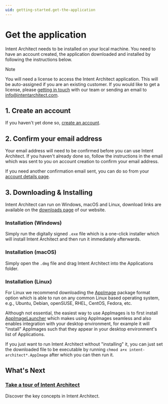 ```yaml
---
uid: getting-started.get-the-application
---
```


# Get the application
Intent Architect needs to be installed on your local machine. You need to have an account created, the application downloaded and installed by following the instructions below.
> [!NOTE]
> You will need a license to access the Intent Architect application. This will be auto-assigned if you are an existing customer. If you would like to get a license, please [getting in touch](https://intentarchitect.com/#/contact-us) with our team or sending an email to info@intentarchitect.com.

## 1. Create an account

If you haven't yet done so, [create an account](https://intentarchitect.com/#/user-access/register).

## 2. Confirm your email address

Your email address will need to be confirmed before you can use Intent Architect. If you haven't already done so, follow the instructions in the email which was sent to you on account creation to confirm your email address.

If you need another confirmation email sent, you can do so from your [account details page](https://intentarchitect.com/#/user-access/account-details).

## 3. Downloading & Installing

Intent Architect can run on Windows, macOS and Linux, download links are available on the [downloads page](https://intentarchitect.com/#/downloads) of our website.

### Installation (Windows)

Simply run the digitally signed `.exe` file which is a one-click installer which will install Intent Architect and then run it immediately afterwards.

### Installation (macOS)

Simply open the `.dmg` file and drag Intent Architect into the Applications folder.

### Installation (Linux)

For Linux we recommend downloading the [AppImage](https://appimage.org/) package format option which is able to run on any common Linux based operating system, e.g., Ubuntu, Debian, openSUSE, RHEL, CentOS, Fedora, etc.

Although not essential, the easiest way to use AppImages is to first install [AppImageLauncher](https://github.com/TheAssassin/AppImageLauncher) which makes using AppImages seamless and also enables integration with your desktop environment, for example it will "install" AppImages such that they appear in your desktop environment's list of Applications.

If you just want to run Intent Architect without "installing" it, you can just set the downloaded file to be executable by running `chmod a+x intent-architect*.AppImage` after which you can then run it.

## What's Next

### [Take a tour of Intent Architect](xref:getting-started.take-a-tour)

Discover the key concepts in Intent Architect.
